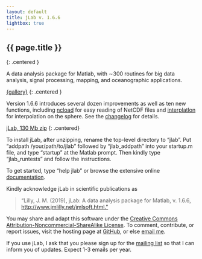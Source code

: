 ```yaml
---
layout: default
title: jLab v. 1.6.6
lightbox: true
---
```


## {{ page.title }}
{: .centered }

A data analysis package for Matlab, with ∼300 routines for big data analysis, signal processing, mapping, and oceanographic applications.

<a href="./figures/twodhist.png" data-lightbox="jLab-gallery" data-title="TWODHIST&mdash;Very fast two-dimensional histograms of large datasets, here applied to the global surface drifter dataset in DRIFTERS.MAT.  Parallelized if the Parallel Computing Toolbox is installed.">{gallery}</a>
<a href="./figures/twodstats.png" data-lightbox="jLab-gallery" data-title="TWODSTATS&mdash;Very fast two-dimensional means and standard deviations of large datasets. Here the mean speed current speed from the global surface drifter dataset in DRIFTERS.MAT is shown.  TWODMED similarly computes the median.  Parallelized if the Parallel Computing Toolbox is installed."></a>
<a href="./figures/polysmooth.png" data-lightbox="jLab-gallery" data-title="POLYSMOOTH&mdash;A very flexible, powerful routine for mapping scattered data.  This method,  based on local polynomial fitting, was developed by the author for the Aquarius mission.  Here POLYSMOOTH is used to map alongtrack standard deviations of sea surface height from the TOPEX/Poseidon/Jason/Ocean Surface Topography Mission satellites in TPJAOS.MAT."></a>
<a href="./figures/sphereinterp1.png" data-lightbox="jLab-gallery" data-title="SPHEREINTERP&mdash;A very fast method for linearly interpolating non-plaid data on the sphere, as often arises in ocean modeling.  Here SPHEREINTERP is used to map sea surface height from the tripolar grid used in the GOLD model, to a regular lat/lon grid.  The quantity shown is sea surface height gradient magnitude.  GOLD model fields courtesy of Harper Simmons at the University of Alaska Fairbanks."></a>
<a href="./figures/topoplot.png" data-lightbox="jLab-gallery" data-title="TOPOPLOT&mdash;Convenient plotting of continents and bathymetry at 1/6 degree resolution, globally or regionally."></a>
<a href="./figures/mspec.png" data-lightbox="jLab-gallery" data-title="MSPEC&mdash;Spectral analysis using the multitaper method, suitable for very large datasets. Parallelized if the Parallel Computing Toolbox is installed.  Here rotary spectra from a current meter mooring in the subpolar North Atlantic are shown, illustrating the improvement over the periodogram."></a>
<a href="./figures/morsewave.png" data-lightbox="jLab-gallery" data-title="MORSEWAVE&mdash;The generalized Morse wavelets: arguably the quintessential family of continuous analytic wavelets, subsuming eight other types of wavelets.  Here examples of time-domain forms are shown, with real parts, imaginary parts, and magnitudes all drawn separately."></a>
<a href="./figures/wavetrans.png" data-lightbox="jLab-gallery" data-title="WAVETRANS&mdash;A powerful wavelet transform routine based on the generalized Morse wavelets, with numerous options and suitable for large datasets.  Here an application to a current meter mooring in the subpolar North Atlantic is shown."></a>
<a href="./figures/closedcurves.png" data-lightbox="jLab-gallery" data-title="CLOSEDCURVES&mdash;  Identification of closed curves for eddy analysis, with support for periodic domains, here applied to a simulation of quasi-geostrophic turbulence. "></a>
<a href="./figures/curvemoments.png" data-lightbox="jLab-gallery" data-title="CURVEMOMENTS&mdash; Physical properties along closed curves for eddy analysis, with support for periodic domains, here applied to a simulation of quasi-geostrophic turbulence."></a>
{: .centered }
         
Version 1.6.6 introduces several dozen improvements as well as ten new functions, including [ncload](./doc/ncload.html) for easy reading of NetCDF files and [interplatlon](./doc/interplatlon.html) for interpolation on the sphere. See the [changelog](./doc/jlab_changes.html) for details.

[jLab, 130 Mb zip](hhttps://github.com/jonathanlilly/jLab/archive/master.zip)
{: .centered}

To install jLab, after unzipping, rename the top-level directory to “jlab”. Put “addpath /your/path/to/jlab” followed by “jlab_addpath” into your startup.m file, and type “startup” at the Matlab prompt. Then kindly type “jlab_runtests” and follow the instructions.

To get started, type  “help jlab”  or browse the extensive online [documentation](./doc/jLab.html).

Kindly acknowledge jLab in scientific publications as
> “Lilly, J. M. (2019), jLab: A data analysis package for Matlab, v. 1.6.6, http://www.jmlilly.net/jmlsoft.html.”

You may share and adapt this software under the [Creative Commons Attribution-Noncommercial-ShareAlike License](http://creativecommons.org/licenses/by-nc-sa/4.0/).  To comment, contribute, or report issues, visit the hosting page at [GitHub](https://github.com/jonathanlilly/jLab/), or else [email me](mailto:eponym@jmlilly.net).

If you use jLab, I ask that you please sign up for the  <a href="/subscribe.html" target="_blank">mailing list</a> so that I can inform you of updates. Expect 1-3 emails per year.
